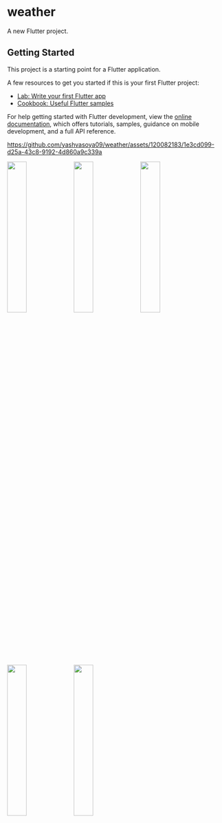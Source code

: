 # weather

A new Flutter project.

## Getting Started

This project is a starting point for a Flutter application.

A few resources to get you started if this is your first Flutter project:

- [Lab: Write your first Flutter app](https://docs.flutter.dev/get-started/codelab)
- [Cookbook: Useful Flutter samples](https://docs.flutter.dev/cookbook)

For help getting started with Flutter development, view the
[online documentation](https://docs.flutter.dev/), which offers tutorials,
samples, guidance on mobile development, and a full API reference.


https://github.com/yashvasoya09/weather/assets/120082183/1e3cd099-d25a-43c8-9192-4d860a9c339a

<p>
<img src = "https://github.com/yashvasoya09/weather/assets/120082183/24e7e51d-25e6-40d1-bb48-de208b68e132" height="30%"width="30%">
<img src = "https://github.com/yashvasoya09/weather/assets/120082183/e72ea4b7-ed5c-4ab5-b50e-7d70b0fdbf85" height="30%"width="30%">
<img src = "https://github.com/yashvasoya09/weather/assets/120082183/43d2e15f-bb8b-41da-b205-15c0482896f6" height="30%"width="30%">
<img src = "https://github.com/yashvasoya09/weather/assets/120082183/733a683a-e378-4415-b00b-9fad4c7e3908" height="30%"width="30%">
<img src = "https://github.com/yashvasoya09/weather/assets/120082183/15ba68ca-0d58-4e77-bfca-3ae9e1989007" height="30%"width="30%">
</p>




